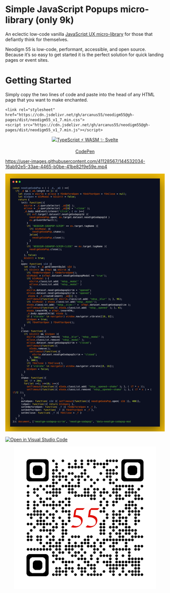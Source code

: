 # Simple JavaScript Popups micro-library (only 9k)
An eclectic low-code vanilla [JavaScript UX micro-library](https://thescottkrause.com/emerging_tech/neodigm55_ux_library/) for those that defiantly think for themselves.

Neodigm 55 is low-code, performant, accessible, and open source. Because it’s so easy to get started it is the perfect solution for quick landing pages or event sites.

# Getting Started

Simply copy the two lines of code and paste into the head of any HTML page that you want to make enchanted.

```
<link rel="stylesheet" href="https://cdn.jsdelivr.net/gh/arcanus55/neodigm55@gh-pages/dist/neodigm55_v1_7.min.css">
<script src="https://cdn.jsdelivr.net/gh/arcanus55/neodigm55@gh-pages/dist/neodigm55_v1_7.min.js"></script>
```



<p align="center">
  <a target="_blank" href="https://thescottkrause.com/emerging_tech/neodigm55_ux_library/">
    <img src="https://neodigm.github.io/brand_logo_graphic_design/fantastic/discerning/25.webp" title="Infographics, UX, PWA, Typescript, Svelte, ThreeJS, Vue, and WASM" alt="TypeScript ⚡ WASM ✨ Svelte">
  </a>
</p>

<p align="center">
  <a target="_blank" href="https://codepen.io/neodigm24/pen/oNGqzyO" title="Infographics, UX, PWA, Typescript, Svelte, ThreeJS, Vue, and WASM" alt="TypeScript ⚡ WASM ✨ Svelte">CodePen</a>
</p>

https://user-images.githubusercontent.com/41128567/144532034-16ab92e5-33ae-4465-b0be-41be82f9e59e.mp4

<p align="center">
  <a target="_blank" href="https://thescottkrause.com/emerging_tech/neodigm55_ux_library/">
    <img src="https://github.com/arcanus55/neodigm55/blob/gh-pages/img/neodigm_code.png?raw=true" title="TypeScript ⚡ WASM ✨ Three.js">
  </a>
</p>

[![Open in Visual Studio Code](https://open.vscode.dev/badges/open-in-vscode.svg)](https://github.com/arcanus55/neodigm55)
<p align="center">
  <a target="_blank" href="https://thescottkrause.com/emerging_tech/neodigm55_ux_library/">
    <img src="https://github.com/arcanus55/neodigm55/blob/gh-pages/qrcode_thescottkrause.com.png?raw=true" title="TypeScript ⚡ WASM ✨ Svelte">
  </a>
</p>
